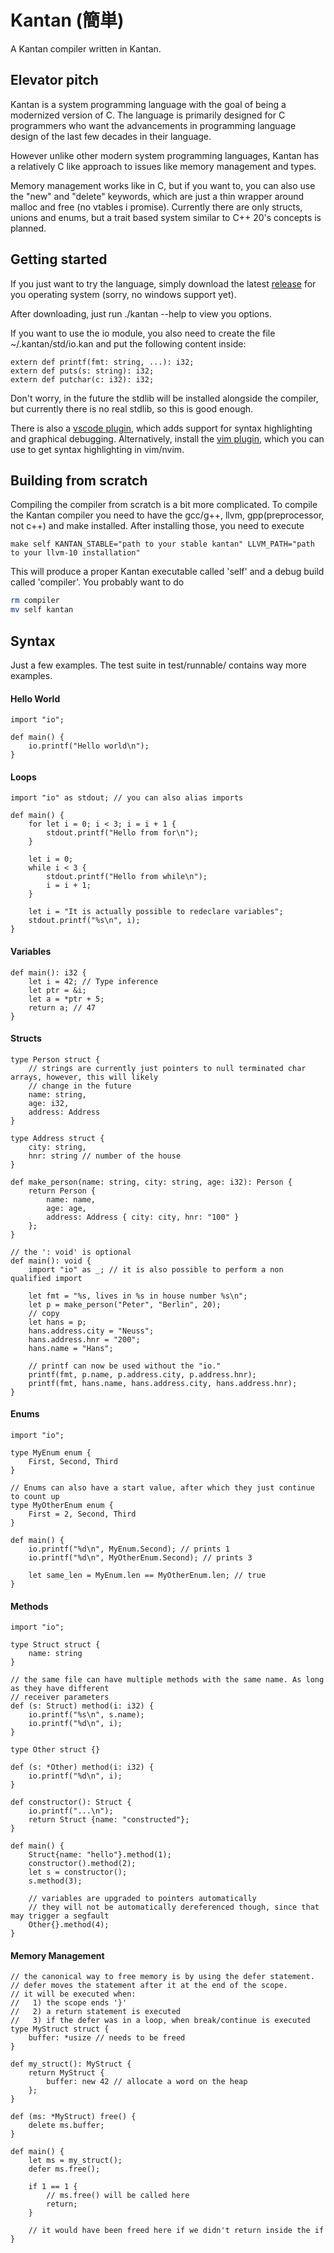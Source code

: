 # Kantan (簡単)

A Kantan compiler written in Kantan.

## Elevator pitch

Kantan is a system programming language with the goal of being a modernized version of C.
The language is primarily designed for C programmers who want the advancements in
programming language design of the last few decades in their language.

However unlike other modern system programming languages, Kantan has a relatively
C like approach to issues like memory management and types.

Memory management works like in C, but if you want to, you can also use the "new" and "delete"
keywords, which are just a thin wrapper around malloc and free (no vtables i promise).
Currently there are only structs, unions and enums, but a trait based system similar to C++ 20's
concepts is planned.

## Getting started

If you just want to try the language, simply download the latest [release](https://github.com/Funkschy/kantan-lang/releases) for you operating system (sorry, no windows support yet).

After downloading, just run ./kantan --help to view you options.

If you want to use the io module, you also need to create the file ~/.kantan/std/io.kan and put the following content inside:
```
extern def printf(fmt: string, ...): i32;
extern def puts(s: string): i32;
extern def putchar(c: i32): i32;
```
Don't worry, in the future the stdlib will be installed alongside the compiler, but currently there is no real stdlib, so this is good enough.

There is also a [vscode plugin](https://github.com/Funkschy/vscode-kantan), which adds support for syntax highlighting and graphical debugging.
Alternatively, install the [vim plugin](https://github.com/Funkschy/kantan.vim), which you can use to get syntax highlighting in vim/nvim.

## Building from scratch
Compiling the compiler from scratch is a bit more complicated. To compile the Kantan compiler you need to have the gcc/g++, llvm, gpp(preprocessor, not c++) and make installed. After installing those, you need to execute
```make
make self KANTAN_STABLE="path to your stable kantan" LLVM_PATH="path to your llvm-10 installation"
```
This will produce a proper Kantan executable called 'self' and a debug build called 'compiler'.
You probably want to do
```bash
rm compiler
mv self kantan
```

## Syntax

Just a few examples. The test suite in test/runnable/ contains way more examples.

#### Hello World
```
import "io";

def main() {
    io.printf("Hello world\n");
}
```

#### Loops
```
import "io" as stdout; // you can also alias imports

def main() {
    for let i = 0; i < 3; i = i + 1 {
        stdout.printf("Hello from for\n");
    }

    let i = 0;
    while i < 3 {
        stdout.printf("Hello from while\n");
        i = i + 1;
    }

    let i = "It is actually possible to redeclare variables";
    stdout.printf("%s\n", i);
}
```

#### Variables
```
def main(): i32 {
    let i = 42; // Type inference
    let ptr = &i;
    let a = *ptr + 5;
    return a; // 47
}
```

#### Structs
```
type Person struct {
    // strings are currently just pointers to null terminated char arrays, however, this will likely
    // change in the future
    name: string,
    age: i32,
    address: Address
}

type Address struct {
    city: string,
    hnr: string // number of the house
}

def make_person(name: string, city: string, age: i32): Person {
    return Person {
        name: name,
        age: age,
        address: Address { city: city, hnr: "100" }
    };
}

// the ': void' is optional
def main(): void {
    import "io" as _; // it is also possible to perform a non qualified import

    let fmt = "%s, lives in %s in house number %s\n";
    let p = make_person("Peter", "Berlin", 20);
    // copy
    let hans = p;
    hans.address.city = "Neuss";
    hans.address.hnr = "200";
    hans.name = "Hans";

    // printf can now be used without the "io."
    printf(fmt, p.name, p.address.city, p.address.hnr);
    printf(fmt, hans.name, hans.address.city, hans.address.hnr);
}
```


#### Enums
```
import "io";

type MyEnum enum {
    First, Second, Third
}

// Enums can also have a start value, after which they just continue to count up
type MyOtherEnum enum {
    First = 2, Second, Third
}

def main() {
    io.printf("%d\n", MyEnum.Second); // prints 1
    io.printf("%d\n", MyOtherEnum.Second); // prints 3

    let same_len = MyEnum.len == MyOtherEnum.len; // true
}
```


#### Methods
```
import "io";

type Struct struct {
    name: string
}

// the same file can have multiple methods with the same name. As long as they have different
// receiver parameters
def (s: Struct) method(i: i32) {
    io.printf("%s\n", s.name);
    io.printf("%d\n", i);
}

type Other struct {}

def (s: *Other) method(i: i32) {
    io.printf("%d\n", i);
}

def constructor(): Struct {
    io.printf("...\n");
    return Struct {name: "constructed"};
}

def main() {
    Struct{name: "hello"}.method(1);
    constructor().method(2);
    let s = constructor();
    s.method(3);

    // variables are upgraded to pointers automatically
    // they will not be automatically dereferenced though, since that may trigger a segfault
    Other{}.method(4);
}
```


#### Memory Management
```
// the canonical way to free memory is by using the defer statement.
// defer moves the statement after it at the end of the scope.
// it will be executed when:
//   1) the scope ends '}'
//   2) a return statement is executed
//   3) if the defer was in a loop, when break/continue is executed
type MyStruct struct {
    buffer: *usize // needs to be freed
}

def my_struct(): MyStruct {
    return MyStruct {
        buffer: new 42 // allocate a word on the heap
    };
}

def (ms: *MyStruct) free() {
    delete ms.buffer;
}

def main() {
    let ms = my_struct();
    defer ms.free();

    if 1 == 1 {
        // ms.free() will be called here
        return;
    }

    // it would have been freed here if we didn't return inside the if
}
```
